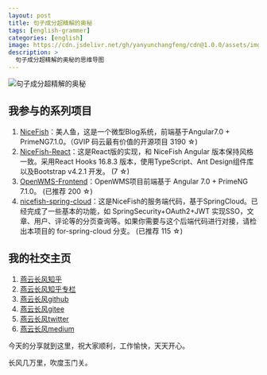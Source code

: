 ```yaml
---
layout: post
title: 句子成分超精解的奥秘
tags: [english-grammer]
categories: [english]
image: https://cdn.jsdelivr.net/gh/yanyunchangfeng/cdn@1.0.0/assets/img/blog/english-grammer/english-grammer-cover7.png
description: >
  句子成分超精解的奥秘的思维导图
---
```



![句子成分超精解的奥秘]({{site.cdn}}img/blog/english-grammer/english-grammer-lesson7.png)

## 我参与的系列项目

1. [NiceFish]( https://gitee.com/mumu-osc/NiceFish)：美人鱼，这是一个微型Blog系统，前端基于Angular7.0 + PrimeNG7.1.0。（GVIP 码云最有价值的开源项目 3190 ☆)
2. [NiceFish-React]( https://github.com/damoqiongqiu/NiceFish-React)：这是React版的实现，和 NiceFish Angular 版本保持风格一致。采用React Hooks 16.8.3 版本，使用TypeScript、Ant Design组件库以及Bootstrap v4.2.1 开发。  (7 ☆)
3. [OpenWMS-Frontend](https://gitee.com/mumu-osc/OpenWMS-Frontend)：OpenWMS项目前端基于 Angular 7.0 + PrimeNG 7.1.0。  (已推荐 200 ☆)
4. [nicefish-spring-cloud](https://gitee.com/mumu-osc/nicefish-spring-cloud)：这是NiceFish的服务端代码，基于SpringCloud。已经完成了一些基本的功能，如 SpringSecurity+OAuth2+JWT 实现SSO，文章、用户、评论等的分页查询等。如果你需要与这个后端代码进行对接，请检出本项目的 for-spring-cloud 分支。 (已推荐 115 ☆)

## 我的社交主页  

1. [燕云长风知乎](https://zhihu.com/people/hbxyxuxiaodong)  
2. [燕云长风知乎专栏](https://zhuanlan.zhihu.com/yanyunchangfeng)  
3. [燕云长风github](https://github.com/yanyunchangfeng)  
4. [燕云长风gitee](https://gitee.com/yanyunchangfeng)  
5. [燕云长风twitter](https://twitter.com/yanyunchangfeng)  
6. [燕云长风medium](https://medium.com/@yanyunchangfeng) 

今天的分享就到这里，祝大家顺利，工作愉快，天天开心。

长风几万里，吹度玉门关。